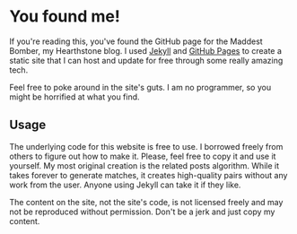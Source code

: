 # You found me! 

If you're reading this, you've found the GitHub page for the Maddest Bomber, my Hearthstone blog. I used [Jekyll](http://jekyllrb.com) and [GitHub Pages](https://pages.github.com) to create a static site that I can host and update for free through some really amazing tech. 

Feel free to poke around in the site's guts. I am no programmer, so you might be horrified at what you find. 

## Usage

The underlying code for this website is free to use. I borrowed freely from others to figure out how to make it. Please, feel free to copy it and use it yourself. My most original creation is the related posts algorithm. While it takes forever to generate matches, it creates high-quality pairs without any work from the user. Anyone using Jekyll can take it if they like. 

The content on the site, not the site's code, is not licensed freely and may not be reproduced without permission. Don't be a jerk and just copy my content. 